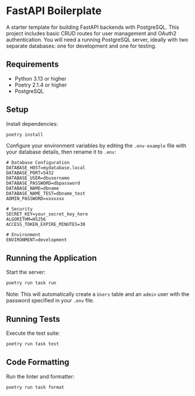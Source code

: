# FastAPI Boilerplate

A starter template for building FastAPI backends with PostgreSQL. This project includes basic CRUD routes for user management and OAuth2 authentication. You will need a running PostgreSQL server, ideally with two separate databases: one for development and one for testing.

## Requirements
- Python 3.13 or higher
- Poetry 2.1.4 or higher
- PostgreSQL

## Setup

Install dependencies:
```bash
poetry install
```

Configure your environment variables by editing the `.env-example` file with your database details, then rename it to `.env`:
```env
# Database Configuration
DATABASE_HOST=mydatabase.local
DATABASE_PORT=5432
DATABASE_USER=dbusername
DATABASE_PASSWORD=dbpassword
DATABASE_NAME=dbname
DATABASE_NAME_TEST=dbname_test
ADMIN_PASSWORD=xxxxxxx

# Security
SECRET_KEY=your_secret_key_here
ALGORITHM=HS256
ACCESS_TOKEN_EXPIRE_MINUTES=30

# Environment
ENVIRONMENT=development
```

## Running the Application

Start the server:
```bash
poetry run task run
```
Note: This will automatically create a `Users` table and an `admin` user with the password specified in your `.env` file.

## Running Tests

Execute the test suite:
```bash
poetry run task test
```

## Code Formatting

Run the linter and formatter:
```bash
poetry run task format
```
